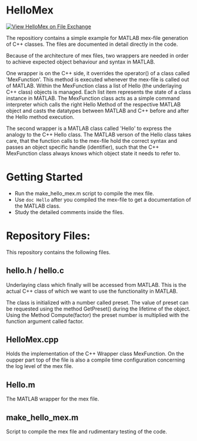 # HelloMex
[![View HelloMex on File Exchange](https://www.mathworks.com/matlabcentral/images/matlab-file-exchange.svg)](https://www.mathworks.com/matlabcentral/fileexchange/87292-hellomex)


The repositiory contains a simple example for MATLAB mex-file generation of C++ classes.
The files are documented in detail directly in the code.

Because of the architecture of mex files, two wrappers are needed in order to achieve expected
object behaviour and syntax in MATLAB.

One wrapper is on the C++ side, it overrides the operator() of a class called 'MexFunction'.
This method is executed whenever the mex-file is called out of MATLAB. Within the MexFunction
class a list of Hello (the underlaying C++ class) objects is managed. Each list item
represents the state of a class instance in MATLAB. The MexFunction class acts as a simple
command interpreter which calls the right Hello Method of the respective MATLAB object and
casts the datatypes between MATLAB and C++ before and after the Hello method execution.

The second wrapper is a MATLAB class called 'Hello' to express the analogy to the C++ Hello
class. The MATLAB verson of the Hello class takes care, that the function calls to the mex-file
hold the correct syntax and passes an object specific handle (identifier), such that the C++
MexFunction class always knows which object state it needs to refer to.

# Getting Started
* Run the make_hello_mex.m script to compile the mex file.
* Use `doc Hello` after you compiled the mex-file to get a documentation of the MATLAB class.
* Study the detailed comments inside the files.

# Repository Files:
This repository contains the following files.

## hello.h / hello.c
Underlaying class which finally will be accessed from MATLAB. This is the actual
C++ class of which we want to use the functionality in MATLAB.

The class is initialized with a number called preset.
The value of preset can be requested using the method GetPreset() during the lifetime of the 
object. Using the Method Compute(factor) the preset number is multiplied with the function
argument called factor.

## HelloMex.cpp
Holds the implementation of the C++ Wrapper class MexFunction. On the oupper part top of the
file is also a compile time configuration concerning the log level of the mex file.

## Hello.m
The MATLAB wrapper for the mex file.

## make_hello_mex.m
Script to compile the mex file and rudimentary testing of the code.
